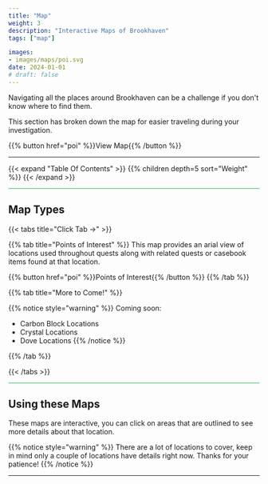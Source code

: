 ```yaml
---
title: "Map"
weight: 3
description: "Interactive Maps of Brookhaven"
tags: ["map"]

images:
- images/maps/poi.svg
date: 2024-01-01
# draft: false
--- 
```



Navigating all the places around Brookhaven can be a challenge if you don't know where to find them. 

This section has broken down the map for easier traveling during your investigation. 


{{% button href="poi" %}}View Map{{% /button %}}

---

{{< expand "Table Of Contents" >}} 
{{% children depth=5 sort="Weight" %}}
{{< /expand >}}

<hr style="background-color: #28b44c" size=8>

## Map Types

{{< tabs title="Click Tab ->" >}}

{{% tab title="Points of Interest" %}}
This map provides an arial view of locations used throughout quests along with related quests or casebook items found at that location.

{{% button href="poi" %}}Points of Interest{{% /button %}}
{{% /tab %}}

{{% tab title="More to Come!" %}}

{{% notice style="warning" %}}
Coming soon: 

- Carbon Block Locations
- Crystal Locations
- Dove Locations
{{% /notice %}}

{{% /tab %}}

{{< /tabs >}}

<hr style="background-color: #28b44c" size=8>

## Using these Maps

These maps are interactive, you can click on areas that are outlined to see more details about that location.

{{% notice style="warning" %}}
There are a lot of locations to cover, keep in mind only a couple of locations have details right now. Thanks for your patience!
{{% /notice %}}

---
